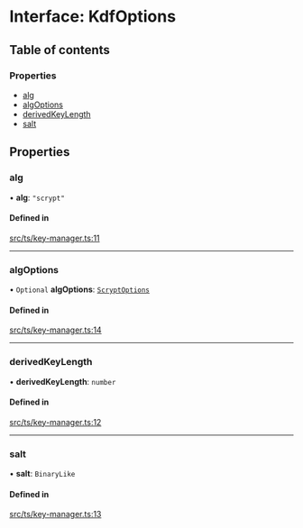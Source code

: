 # Interface: KdfOptions

## Table of contents

### Properties

- [alg](KdfOptions.md#alg)
- [algOptions](KdfOptions.md#algoptions)
- [derivedKeyLength](KdfOptions.md#derivedkeylength)
- [salt](KdfOptions.md#salt)

## Properties

### alg

• **alg**: ``"scrypt"``

#### Defined in

[src/ts/key-manager.ts:11](https://gitlab.com/i3-market/code/wp3/t3.2/i3m-wallet-monorepo/-/blob/53c581f/packages/cloud-vault-client/src/ts/key-manager.ts#L11)

___

### algOptions

• `Optional` **algOptions**: [`ScryptOptions`](ScryptOptions.md)

#### Defined in

[src/ts/key-manager.ts:14](https://gitlab.com/i3-market/code/wp3/t3.2/i3m-wallet-monorepo/-/blob/53c581f/packages/cloud-vault-client/src/ts/key-manager.ts#L14)

___

### derivedKeyLength

• **derivedKeyLength**: `number`

#### Defined in

[src/ts/key-manager.ts:12](https://gitlab.com/i3-market/code/wp3/t3.2/i3m-wallet-monorepo/-/blob/53c581f/packages/cloud-vault-client/src/ts/key-manager.ts#L12)

___

### salt

• **salt**: `BinaryLike`

#### Defined in

[src/ts/key-manager.ts:13](https://gitlab.com/i3-market/code/wp3/t3.2/i3m-wallet-monorepo/-/blob/53c581f/packages/cloud-vault-client/src/ts/key-manager.ts#L13)
